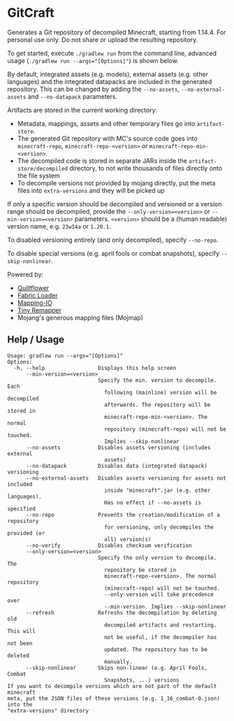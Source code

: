 # GitCraft
Generates a Git repository of decompiled Minecraft, starting from 1.14.4. For personal use only. Do not share or upload the resulting repository.

To get started, execute `./gradlew run` from the command line, advanced usage (`./gradlew run --args="[Options]"`) is shown below.

By default, integrated assets (e.g. models), external assets (e.g. other languages) and the integrated datapacks are included in the generated repository.
This can be changed by adding the `--no-assets`, `--no-external-assets` and `--no-datapack` parameters.

Artifacts are stored in the current working directory:
- Metadata, mappings, assets and other temporary files go into `artifact-store`.
- The generated Git repository with MC's source code goes into `minecraft-repo`,  `minecraft-repo-<version>` or  `minecraft-repo-min-<version>`.
- The decompiled code is stored in separate JARs inside the `artifact-store/decompiled` directory, to not write thousands of files directly onto the file system
- To decompile versions not provided by mojang directly, put the meta files into `extra-versions` and they will be picked up

If only a specific version should be decompiled and versioned or a version range should be decompiled, provide the `--only-version=<version>` or `--min-version=<version>` parameters. `<version>` should be a (human readable) version name, e.g. `23w14a` or `1.20.1`.

To disabled versioning entirely (and only decompiled), specify `--no-repo`.

To disable special versions (e.g. april fools or combat snapshots), specify `--skip-nonlinear`.

Powered by:
- [Quiltflower](https://github.com/QuiltMC/quiltflower)
- [Fabric Loader](https://github.com/FabricMC/fabric-loader)
- [Mapping-IO](https://github.com/FabricMC/mapping-io)
- [Tiny Remapper](https://github.com/FabricMC/tiny-remapper)
- Mojang's generous mapping files (Mojmap)

## Help / Usage

```
Usage: gradlew run --args="[Options]"
Options:
  -h, --help                 Displays this help screen
      --min-version=<version>
                             Specify the min. version to decompile. Each
                               following (mainline) version will be decompiled
                               afterwards. The repository will be stored in
                               minecraft-repo-min-<version>. The normal
                               repository (minecraft-repo) will not be touched.
                               Implies --skip-nonlinear
      --no-assets            Disables assets versioning (includes external
                               assets)
      --no-datapack          Disables data (integrated datapack) versioning
      --no-external-assets   Disables assets versioning for assets not included
                               inside "minecraft".jar (e.g. other languages).
                               Has no effect if --no-assets is specified
      --no-repo              Prevents the creation/modification of a repository
                               for versioning, only decompiles the provided (or
                               all) version(s)
      --no-verify            Disables checksum verification
      --only-version=<version>
                             Specify the only version to decompile. The
                               repository be stored in
                               minecraft-repo-<version>. The normal repository
                               (minecraft-repo) will not be touched.
                               --only-version will take precedence over
                               --min-version. Implies --skip-nonlinear
      --refresh              Refreshs the decompilation by deleting old
                               decompiled artifacts and restarting. This will
                               not be useful, if the decompiler has not been
                               updated. The repository has to be deleted
                               manually.
      --skip-nonlinear       Skips non-linear (e.g. April Fools, Combat
                               Snapshots, ...) versions
If you want to decompile versions which are not part of the default minecraft
meta, put the JSON files of these versions (e.g. 1_16_combat-0.json) into the
"extra-versions" directory
```